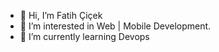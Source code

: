 - 👋 Hi, I’m Fatih Çiçek
- 👀 I’m interested in Web | Mobile Development.
- 🌱 I’m currently learning Devops

<!---
fatihcicek0/fatihcicek0 is a ✨ special ✨ repository because its `README.md` (this file) appears on your GitHub profile.
You can click the Preview link to take a look at your changes.
--->
